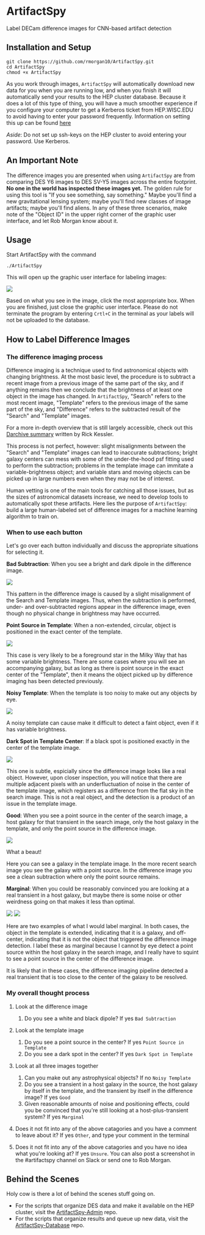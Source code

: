 # ArtifactSpy

Label DECam difference images for CNN-based artifact detection

## Installation and Setup

```
git clone https://github.com/rmorgan10/ArtifactSpy.git
cd ArtifactSpy
chmod +x ArtifactSpy
```

As you work through images, `ArtifactSpy` will automatically download new data for you when you are running low, and when you finish it will automatically send your results to the HEP cluster database.
Because it does a lot of this type of thing, you will have a much smoother experience if you configure your computer to get a Kerberos ticket from HEP.WISC.EDU to avoid having to enter your password frequently.
Information on setting this up can be found [here](https://wp.physics.wisc.edu/computing/ssh/#passwordless)

_Aside_: Do not set up ssh-keys on the HEP cluster to avoid entering your password. Use Kerberos.

## An Important Note

The difference images you are presented when using `ArtifactSpy` are from comparing DES Y6 images to DES SV-Y5 images across the entire footprint.
**No one in the world has inspected these images yet.**
The golden rule for using this tool is "If you see something, say something."
Maybe you'll find a new gravitational lensing system; maybe you'll find new classes of image artifacts; maybe you'll find aliens.
In any of these three scenarios, make note of the "Object ID" in the upper right corner of the graphic user interface, and let Rob Morgan know about it.

## Usage

Start ArtifactSpy with the command

```
./ArtifactSpy
```

This will open up the graphic user interface for labeling images:

![](./.extra/gui.png)

Based on what you see in the image, click the most appropriate box. When you are finished, just close the graphic user interface. Please do not terminate the program by entering `Crtl+C` in the terminal as your labels will not be uploaded to the database.

## How to Label Difference Images

### The difference imaging process

Difference imaging is a technique used to find astronomical objects with changing brightness. At the most basic level, the procedure is to subtract a recent image from a previous image of the same part of the sky, and if anything remains then we conclude that the brightness of at least one object in the image has changed. In `ArtifactSpy`, "Search" refers to the most recent image, "Template" refers to the previous image of the same part of the sky, and "Difference" refers to the subtracted result of the "Search" and "Template" images.

For a more in-depth overview that is still largely accessible, check out this [Darchive summary](https://www.darkenergysurvey.org/darchive/the-difference-imaging-pipeline-for-the-transient-search-in-the-dark-energy-survey/) written by Rick Kessler.

This process is not perfect, however: slight misalignments between the "Search" and "Template" images can lead to inaccurate subtractions; bright galaxy centers can mess with some of the under-the-hood psf fitting used to perform the subtraction; problems in the template image can immitate a variable-brightness object; and variable stars and moving objects can be picked up in large numbers even when they may not be of interest.

Human vetting is one of the main tools for catching all those issues, but as the sizes of astronomical datasets increase, we need to develop tools to automatically spot these artifacts. Here lies the purpose of `ArtifactSpy`: build a large human-labeled set of difference images for a machine learning algorithm to train on.

### When to use each button

Let's go over each button individually and discuss the appropriate situations for selecting it.

**Bad Subtraction**: When you see a bright and dark dipole in the difference image.

![](./.extra/badsub1.png)

This pattern in the difference image is caused by a slight misalignment of the Search and Template images. Thus, when the subtraction is performed, under- and over-subtracted regions appear in the difference image, even though no physical change in brightness may have occurred.

**Point Source in Template**: When a non-extended, circular, object is positioned in the exact center of the template.

![](./.extra/psfintemp.png)

This case is very likely to be a foreground star in the Milky Way that has some variable brightness. There are some cases where you will see an accompanying galaxy, but as long as there is point source in the exact center of the "Template", then it means the object picked up by difference imaging has been detected previously.

**Noisy Template**: When the template is too noisy to make out any objects by eye.

![](./.extra/noise.png)

A noisy template can cause make it difficult to detect a faint object, even if it has variable brightness. 

**Dark Spot in Template Center**: If a black spot is positioned exactly in the center of the template image.

![](./.extra/darkspot.png)

This one is subtle, espicially since the difference image looks like a real object. However, upon closer inspection, you will notice that there are multiple adjacent pixels with an underfluctuation of noise in the center of the template image, which registers as a difference from the flat sky in the search image. This is not a real object, and the detection is a product of an issue in the template image.

**Good**: When you see a point source in the center of the search image, a host galaxy for that transient in the search image, only the host galaxy in the template, and only the point source in the difference image.

![](./.extra/good.png)

What a beaut!

Here you can see a galaxy in the template image. In the more recent search image you see the galaxy with a point source. In the difference image you see a clean subtraction where only the point source remains.

**Marginal**: When you could be reasonably convinced you are looking at a real transient in a host galaxy, but maybe there is some noise or other weirdness going on that makes it less than optimal.

![](./.extra/marginal1.png)
![](./.extra/marginal2.png)

Here are two examples of what I would label marginal. In both cases, the object in the template is extended, indicating that it is a galaxy, and off-center, indicating that it is not the object that triggered the difference image detection. I label these as marginal because I cannot by eye detect a point source within the host galaxy in the search image, and I really have to squint to see a point source in the center of the difference image.

It is likely that in these cases, the difference imaging pipeline detected a real transient that is too close to the center of the galaxy to be resolved. 

### My overall thought process

1. Look at the difference image
    1. Do you see a white and black dipole? If yes `Bad Subtraction`

1. Look at the template image
    1. Do you see a point source in the center? If yes `Point Source in Template`
    1. Do you see a dark spot in the center? If yes `Dark Spot in Template`

1. Look at all three images together
    1. Can you make out any astrophysical objects? If no `Noisy Template`
    1. Do you see a transient in a host galaxy in the source, the host galaxy by itself in the template, and the transient by itself in the difference image? If yes `Good`
    1. Given reasonable amounts of noise and positioning effects, could you be convinced that you're still looking at a host-plus-transient system? If yes `Marginal`
    
1. Does it not fit into any of the above catagories and you have a comment to leave about it? If yes `Other`, and type your comment in the terminal
1. Does it not fit into any of the above catagories and you have no idea what you're looking at? If yes `Unsure`. You can also post a screenshot in the #artifactspy channel on Slack or send one to Rob Morgan.

##  Behind the Scenes

Holy cow is there a lot of behind the scenes stuff going on.

- For the scripts that organize DES data and make it available on the HEP cluster, visit the [ArtifactSpy-Admin](https://github.com/rmorgan10/ArtifactSpy-Admin) repo.
- For the scripts that organize results and queue up new data, visit the [ArtifactSpy-Database](https://github.com/rmorgan10/ArtifactSpy-Database) repo.